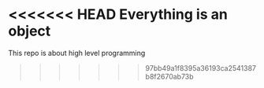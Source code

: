 <<<<<<< HEAD
Everything is an object
=======
This repo is about high level programming
>>>>>>> 97bb49a1f8395a36193ca2541387b8f2670ab73b
